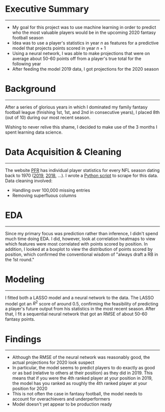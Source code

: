 # Executive Summary
---

- My goal for this project was to use machine learning in order to predict who the most valuable players would be in the upcoming 2020 fantasy football season
- Idea was to use a player's statistics in year $n$ as features for a predictive model that projects points scored in year $n + 1$
- Using a neural network, I was able to make projections that were on average about 50-60 points off from a player's true total for the following year
- After feeding the model 2019 data, I got projections for the 2020 season

# Background
---

After a series of glorious years in which I dominated my family fantasy football league (finishing 1st, 1st, and 2nd in consecutive years), I placed 8th (out of 10) during our most recent season.

Wishing to never relive this shame, I decided to make use of the 3 months I spent learning data science.

# Data Acquisition & Cleaning
---

The website [PFR](https://www.pro-football-reference.com) has individual player statistics for every NFL season dating back to 1970 ([2019](https://www.pro-football-reference.com/years/2019/fantasy.htm), [2018](https://www.pro-football-reference.com/years/2018/fantasy.htm), ...). I wrote a [Python script](./code/webscraping.py) to scrape for this data. Data cleaning involved:
- Handling over 100,000 missing entries
- Removing superfluous columns

# EDA
---

Since my primary focus was prediction rather than inference, I didn't spend much time doing EDA. I did, however, look at correlation heatmaps to view which features were most correlated with points scored by position. In addition, I looked at a boxplot to view the distribution of points scored by position, which confirmed the conventional wisdom of "always draft a RB in the 1st round."


# Modeling
---

I fitted both a LASSO model and a neural network to the data. The LASSO model got an $R^2$ score of around 0.5, confirming the feasibility of predicting a player's future output from his statistics in the most recent season. After that, I fit a sequential neural network that got an RMSE of about 50-60 fantasy points.

# Findings
---

- Although the RMSE of the neural network was reasonably good, the actual projections for 2020 look suspect
- In particular, the model seems to predict players to do exactly as good or as bad (relative to others at their position) as they did in 2019. This means that if you were the 4th ranked player at your position in 2019, the model has you ranked as roughly the 4th ranked player at your position for 2020
- This is not often the case in fantasy football, the model needs to account for overachievers and underperformers
- Model doesn't yet appear to be production ready